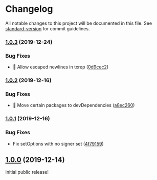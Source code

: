 # Changelog

All notable changes to this project will be documented in this file. See [standard-version](https://github.com/conventional-changelog/standard-version) for commit guidelines.

### [1.0.3](https://github.com/stellarguard/txrep/compare/v1.0.2...v1.0.3) (2019-12-24)


### Bug Fixes

* 🐛 Allow escaped newlines in txrep ([0d9cec2](https://github.com/stellarguard/txrep/commit/0d9cec2))



### [1.0.2](https://github.com/stellarguard/txrep/compare/v1.0.1...v1.0.2) (2019-12-16)


### Bug Fixes

* 🐛 Move certain packages to devDependencies ([a8ec260](https://github.com/stellarguard/txrep/commit/a8ec260))



### [1.0.1](https://github.com/stellarguard/txrep/compare/v1.0.0...v1.0.1) (2019-12-16)


### Bug Fixes

* Fix setOptions with no signer set ([4f79159](https://github.com/stellarguard/txrep/commit/4f79159))



## [1.0.0](https://github.com/stellarguard/txrep/compare/v0.1.0...v1.0.0) (2019-12-14)

Initial public release!
